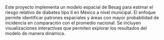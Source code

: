 Este proyecto implementa un modelo espacial de Besag para estimar el riesgo relativo de diabetes tipo II en México a nivel municipal. El enfoque permite identificar patrones espaciales y áreas con mayor probabilidad de incidencia en comparación con el promedio nacional. Se incluyen visualizaciones interactivas que permiten explorar los resultados del modelo de manera dinámica.
